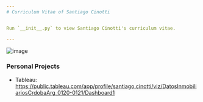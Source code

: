 ```yaml
---
# Curriculum Vitae of Santiago Cinotti


Run `__init__.py` to view Santiago Cinotti's curriculum vitae.

---
```


![image](https://drive.google.com/uc?export=view&id=1Le1jcE9roYtmShAiW1WHIx55YstxcNFi)


### Personal Projects

* Tableau: https://public.tableau.com/app/profile/santiago.cinotti/viz/DatosInmobiliariosCrdobaArg_0120-0121/Dashboard1

